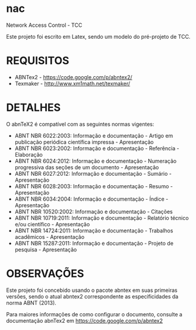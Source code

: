 nac
===

Network Access Control - TCC

Este projeto foi escrito em Latex, sendo um modelo do pré-projeto de TCC.


REQUISITOS
===

* ABNTex2 - https://code.google.com/p/abntex2/
* Texmaker - http://www.xm1math.net/texmaker/

DETALHES
===
O abnTeX2 é compatível com as seguintes normas vigentes:

* ABNT NBR 6022:2003: Informação e documentação - Artigo em publicação periódica científica impressa - Apresentação
* ABNT NBR 6023:2002: Informação e documentação - Referência - Elaboração
* ABNT NBR 6024:2012: Informação e documentação - Numeração progressiva das seções de um documento - Apresentação
* ABNT NBR 6027:2012: Informação e documentação - Sumário - Apresentação
* ABNT NBR 6028:2003: Informação e documentação - Resumo - Apresentação
* ABNT NBR 6034:2004: Informação e documentação - Índice - Apresentação
* ABNT NBR 10520:2002: Informação e documentação - Citações
* ABNT NBR 10719:2011: Informação e documentação - Relatório técnico e/ou científico - Apresentação
* ABNT NBR 14724:2011: Informação e documentação - Trabalhos acadêmicos - Apresentação
* ABNT NBR 15287:2011: Informação e documentação - Projeto de pesquisa - Apresentação

OBSERVAÇÕES
===

Este projeto foi concebido usando o pacote abntex em suas primeiras versões, sendo o atual abntex2 correspondente as especificidades da norma ABNT (2013).

Para maiores informações de como configurar o documento, consulte a documentação abnTex2 em https://code.google.com/p/abntex2
